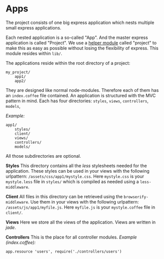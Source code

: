 # Apps

The project consists of one big express application which nests
multiple small express applications.

Each nested application is a so-called "App". And the master express
application is called "Project".  We use a
[helper module](modules/project) called "project" to make this as easy
as possible without losing the flexibility of express.  This module
resides within `lib/`.

The applications reside within the root directory of a project:

    my_project/
        app1/
        app2/

They are designed like normal node-modules.  Therefore each of them
has an `index.coffee` file contained.  An application is structured
with the MVC pattern in mind.  Each has four directories: `styles`,
`views`, `controllers`, `models`,

*Example:*

    app1/
        styles/
        client/
        views/
        controllers/
        models/

All those subdirectories are optional.

**Styles** This directory contains all the *less* stylesheets needed
 for the application.  These styles can be used in your views with the
 following urlpattern: `/assets/css/app1/mystyle.css`.  Here
 `mystyle.css` is your `mystyle.less` file in `styles/` which is
 compiled as needed using a `less-middleware`.

**Client** All files in this directory can be retrieved using the
  `browserify-middleware`.  Use them in your views with the following
  urlpattern: `/assets/js/app1/myfile.js`. Here `myfile.js` is your
  `mystyle.coffee` file in `client/`.

**Views** Here we store all the views of the application.  Views are
  written in *jade*.

**Controllers** This is the place for all controller modules.
*Example (index.coffee):*

    app.resource 'users', require('./controllers/users')
